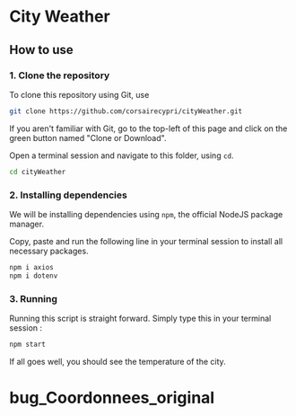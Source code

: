 # City Weather

## How to use

### 1. Clone the repository

To clone this repository using Git, use

```bash
git clone https://github.com/corsairecypri/cityWeather.git
```

If you aren't familiar with Git, go to the top-left of this page and click on the green button named "Clone or Download".

Open a terminal session and navigate to this folder, using `cd`.

```bash
cd cityWeather
```

### 2. Installing dependencies

We will be installing dependencies using `npm`, the official NodeJS package manager.

Copy, paste and run the following line in your terminal session to install all necessary packages.

```bash
npm i axios
npm i dotenv
```

### 3. Running

Running this script is straight forward. Simply type this in your terminal session :

```bash
npm start
```

If all goes well, you should see the temperature of the city.
# bug_Coordonnees_original

